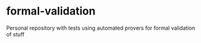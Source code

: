 # formal-validation
Personal repository with tests using automated provers for formal validation of stuff
